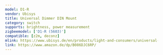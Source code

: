 ```yaml
---
model: D1-R
vendor: Ubisys
title: Universal Dimmer DIN Mount
category: switch
supports: brightness, power measurement
zigbeemodel: ['D1-R (5603)']
compatible: [z2m, deconz]
mlink: https://www.ubisys.de/en/products/light-and-consumers/universal-dimmer-d1-r/
link: https://www.amazon.de/dp/B086DJC6RP/
---
```

